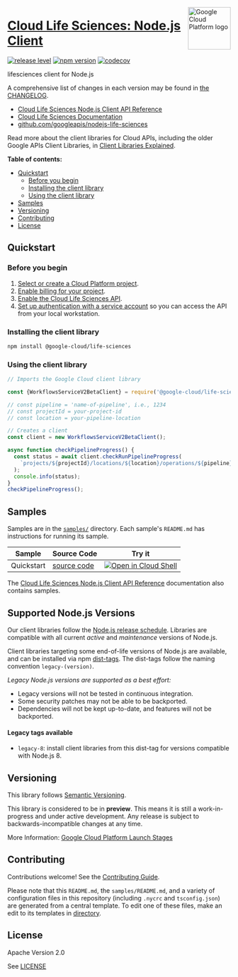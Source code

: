 [//]: # "This README.md file is auto-generated, all changes to this file will be lost."
[//]: # "To regenerate it, use `python -m synthtool`."
<img src="https://avatars2.githubusercontent.com/u/2810941?v=3&s=96" alt="Google Cloud Platform logo" title="Google Cloud Platform" align="right" height="96" width="96"/>

# [Cloud Life Sciences: Node.js Client](https://github.com/googleapis/nodejs-life-sciences)

[![release level](https://img.shields.io/badge/release%20level-beta-yellow.svg?style=flat)](https://cloud.google.com/terms/launch-stages)
[![npm version](https://img.shields.io/npm/v/@google-cloud/life-sciences.svg)](https://www.npmjs.org/package/@google-cloud/life-sciences)
[![codecov](https://img.shields.io/codecov/c/github/googleapis/nodejs-life-sciences/main.svg?style=flat)](https://codecov.io/gh/googleapis/nodejs-life-sciences)




lifesciences client for Node.js


A comprehensive list of changes in each version may be found in
[the CHANGELOG](https://github.com/googleapis/nodejs-life-sciences/blob/main/CHANGELOG.md).

* [Cloud Life Sciences Node.js Client API Reference][client-docs]
* [Cloud Life Sciences Documentation][product-docs]
* [github.com/googleapis/nodejs-life-sciences](https://github.com/googleapis/nodejs-life-sciences)

Read more about the client libraries for Cloud APIs, including the older
Google APIs Client Libraries, in [Client Libraries Explained][explained].

[explained]: https://cloud.google.com/apis/docs/client-libraries-explained

**Table of contents:**


* [Quickstart](#quickstart)
  * [Before you begin](#before-you-begin)
  * [Installing the client library](#installing-the-client-library)
  * [Using the client library](#using-the-client-library)
* [Samples](#samples)
* [Versioning](#versioning)
* [Contributing](#contributing)
* [License](#license)

## Quickstart

### Before you begin

1.  [Select or create a Cloud Platform project][projects].
1.  [Enable billing for your project][billing].
1.  [Enable the Cloud Life Sciences API][enable_api].
1.  [Set up authentication with a service account][auth] so you can access the
    API from your local workstation.

### Installing the client library

```bash
npm install @google-cloud/life-sciences
```


### Using the client library

```javascript
// Imports the Google Cloud client library

const {WorkflowsServiceV2BetaClient} = require('@google-cloud/life-sciences');

// const pipeline = 'name-of-pipeline', i.e., 1234
// const projectId = your-project-id
// const location = your-pipeline-location

// Creates a client
const client = new WorkflowsServiceV2BetaClient();

async function checkPipelineProgress() {
  const status = await client.checkRunPipelineProgress(
    `projects/${projectId}/locations/${location}/operations/${pipeline}`
  );
  console.info(status);
}
checkPipelineProgress();

```



## Samples

Samples are in the [`samples/`](https://github.com/googleapis/nodejs-life-sciences/tree/main/samples) directory. Each sample's `README.md` has instructions for running its sample.

| Sample                      | Source Code                       | Try it |
| --------------------------- | --------------------------------- | ------ |
| Quickstart | [source code](https://github.com/googleapis/nodejs-life-sciences/blob/main/samples/quickstart.js) | [![Open in Cloud Shell][shell_img]](https://console.cloud.google.com/cloudshell/open?git_repo=https://github.com/googleapis/nodejs-life-sciences&page=editor&open_in_editor=samples/quickstart.js,samples/README.md) |



The [Cloud Life Sciences Node.js Client API Reference][client-docs] documentation
also contains samples.

## Supported Node.js Versions

Our client libraries follow the [Node.js release schedule](https://nodejs.org/en/about/releases/).
Libraries are compatible with all current _active_ and _maintenance_ versions of
Node.js.

Client libraries targeting some end-of-life versions of Node.js are available, and
can be installed via npm [dist-tags](https://docs.npmjs.com/cli/dist-tag).
The dist-tags follow the naming convention `legacy-(version)`.

_Legacy Node.js versions are supported as a best effort:_

* Legacy versions will not be tested in continuous integration.
* Some security patches may not be able to be backported.
* Dependencies will not be kept up-to-date, and features will not be backported.

#### Legacy tags available

* `legacy-8`: install client libraries from this dist-tag for versions
  compatible with Node.js 8.

## Versioning

This library follows [Semantic Versioning](http://semver.org/).







This library is considered to be in **preview**. This means it is still a
work-in-progress and under active development. Any release is subject to
backwards-incompatible changes at any time.


More Information: [Google Cloud Platform Launch Stages][launch_stages]

[launch_stages]: https://cloud.google.com/terms/launch-stages

## Contributing

Contributions welcome! See the [Contributing Guide](https://github.com/googleapis/nodejs-life-sciences/blob/main/CONTRIBUTING.md).

Please note that this `README.md`, the `samples/README.md`,
and a variety of configuration files in this repository (including `.nycrc` and `tsconfig.json`)
are generated from a central template. To edit one of these files, make an edit
to its templates in
[directory](https://github.com/googleapis/synthtool).

## License

Apache Version 2.0

See [LICENSE](https://github.com/googleapis/nodejs-life-sciences/blob/main/LICENSE)

[client-docs]: https://cloud.google.com/nodejs/docs/reference/life-sciences/latest
[product-docs]: https://cloud.google.com/life-sciences/
[shell_img]: https://gstatic.com/cloudssh/images/open-btn.png
[projects]: https://console.cloud.google.com/project
[billing]: https://support.google.com/cloud/answer/6293499#enable-billing
[enable_api]: https://console.cloud.google.com/flows/enableapi?apiid=lifesciences.googleapis.com
[auth]: https://cloud.google.com/docs/authentication/getting-started
